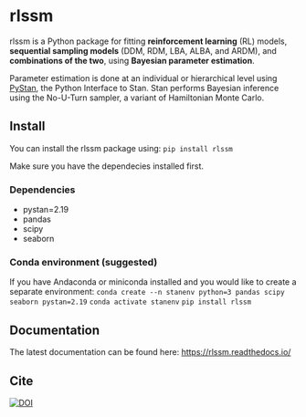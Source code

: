 # rlssm

rlssm is a Python package for fitting **reinforcement learning** (RL) models, **sequential sampling models** (DDM, RDM, LBA, ALBA, and ARDM), and **combinations of the two**, using **Bayesian parameter estimation**. 

Parameter estimation is done at an individual or hierarchical level using [PyStan](https://pystan.readthedocs.io/en/latest/index.html), the Python Interface to Stan. Stan performs Bayesian inference using the No-U-Turn sampler, a variant of Hamiltonian Monte Carlo.

## Install
You can install the rlssm package using: 
	`pip install rlssm`

Make sure you have the dependecies installed first.

### Dependencies
- pystan=2.19
- pandas
- scipy
- seaborn

### Conda environment (suggested)
If you have Andaconda or miniconda installed and you would like to create a separate environment:
	`conda create --n stanenv python=3 pandas scipy seaborn pystan=2.19`
	`conda activate stanenv`
	`pip install rlssm`

## Documentation

The latest documentation can be found here: https://rlssm.readthedocs.io/

## Cite

[![DOI](https://zenodo.org/badge/332414951.svg)](https://zenodo.org/badge/latestdoi/332414951)
